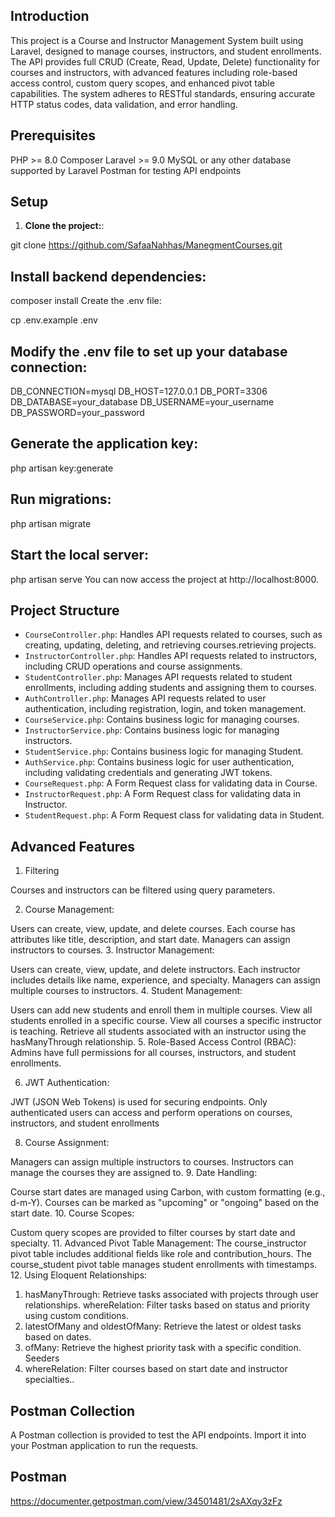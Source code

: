 ## Introduction
This project is a Course and Instructor Management System built using Laravel, designed to manage courses, instructors, and student enrollments. The API provides full CRUD (Create, Read, Update, Delete) functionality for courses and instructors, with advanced features including role-based access control, custom query scopes, and enhanced pivot table capabilities. The system adheres to RESTful standards, ensuring accurate HTTP status codes, data validation, and error handling.

## Prerequisites
PHP >= 8.0
Composer
Laravel >= 9.0
MySQL or any other database supported by Laravel
Postman for testing API endpoints
## Setup
1. **Clone the project:**:

git clone https://github.com/SafaaNahhas/ManegmentCourses.git
## Install backend dependencies:
composer install
Create the .env file:

cp .env.example .env
## Modify the .env file to set up your database connection:


DB_CONNECTION=mysql
DB_HOST=127.0.0.1
DB_PORT=3306
DB_DATABASE=your_database
DB_USERNAME=your_username
DB_PASSWORD=your_password
## Generate the application key:


php artisan key:generate
## Run migrations:

php artisan migrate
## Start the local server:


php artisan serve
You can now access the project at http://localhost:8000.

## Project Structure
- `CourseController.php`: Handles API requests related to courses, such as creating, updating, deleting, and retrieving courses.retrieving projects.
- `InstructorController.php`: Handles API requests related to instructors, including CRUD operations and course assignments.
- `StudentController.php`: Manages API requests related to student enrollments, including adding students and assigning them to courses.
- `AuthController.php`: Manages API requests related to user authentication, including registration, login, and token management.
- `CourseService.php`: Contains business logic for managing courses.
- `InstructorService.php`: Contains business logic for managing instructors.
- `StudentService.php`: Contains business logic for managing Student.
- `AuthService.php`: Contains business logic for user authentication, including validating credentials and generating JWT tokens.
- `CourseRequest.php`: A Form Request class for validating data in Course.
- `InstructorRequest.php`: A Form Request class for validating data in Instructor.
- `StudentRequest.php`: A Form Request class for validating data in Student.

## Advanced Features
1. Filtering

Courses and instructors can be filtered using query parameters.

2. Course Management:

Users can create, view, update, and delete courses.
Each course has attributes like title, description, and start date.
Managers can assign instructors to courses.
3. Instructor  Management:

Users can create, view, update, and delete instructors.
Each instructor includes details like name, experience, and specialty.
Managers can assign multiple courses to instructors.
4. Student Management:

Users can add new students and enroll them in multiple courses.
View all students enrolled in a specific course.
View all courses a specific instructor is teaching.
Retrieve all students associated with an instructor using the hasManyThrough relationship.
5. Role-Based Access Control (RBAC):
Admins have full permissions for all courses, instructors, and student enrollments.

6. JWT Authentication:

JWT (JSON Web Tokens) is used for securing endpoints.
Only authenticated users can access and perform operations on courses, instructors, and student enrollments

8. Course  Assignment:

Managers can assign multiple instructors to courses.
Instructors can manage the courses they are assigned to.
9. Date Handling:

Course start dates are managed using Carbon, with custom formatting (e.g., d-m-Y).
Courses can be marked as "upcoming" or "ongoing" based on the start date.
10. Course Scopes:

Custom query scopes are provided to filter courses by start date and specialty.
11. Advanced Pivot Table Management:
The course_instructor pivot table includes additional fields like role and contribution_hours.
The course_student pivot table manages student enrollments with timestamps.
12. Using Eloquent Relationships:

1. hasManyThrough: Retrieve tasks associated with projects through user relationships.
whereRelation: Filter tasks based on status and priority using custom conditions.
2. latestOfMany and oldestOfMany: Retrieve the latest or oldest tasks based on dates.
3. ofMany: Retrieve the highest priority task with a specific condition.
Seeders
4. whereRelation: Filter courses based on start date and instructor specialties..
## Postman Collection
A Postman collection is provided to test the API endpoints. Import it into your Postman application to run the requests.

## Postman
https://documenter.getpostman.com/view/34501481/2sAXqy3zFz

